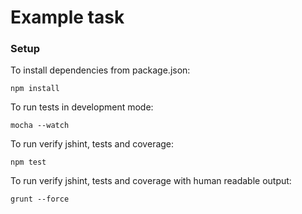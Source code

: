 # Example task

### Setup
To install dependencies from package.json:

    npm install

To run tests in development mode:

    mocha --watch

To run verify jshint, tests and coverage:

    npm test

To run verify jshint, tests and coverage with human readable output:

    grunt --force

